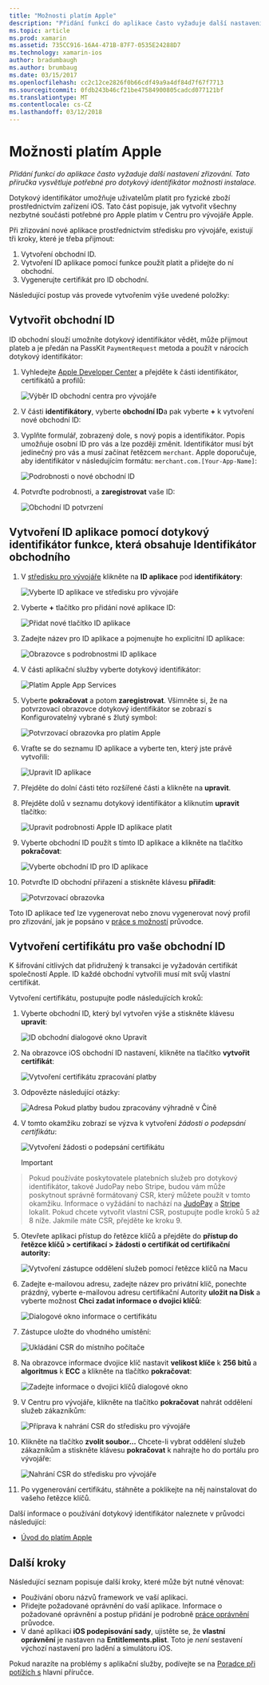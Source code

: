 ```yaml
---
title: "Možnosti platím Apple"
description: "Přidání funkcí do aplikace často vyžaduje další nastavení zřizování. Tato příručka vysvětluje potřebné pro dotykový identifikátor možnosti instalace."
ms.topic: article
ms.prod: xamarin
ms.assetid: 735CC916-16A4-471B-87F7-0535E24288D7
ms.technology: xamarin-ios
author: bradumbaugh
ms.author: brumbaug
ms.date: 03/15/2017
ms.openlocfilehash: cc2c12ce2826f0b66cdf49a9a4df84d7f67f7713
ms.sourcegitcommit: 0fdb243b46cf21be47584900805cadcd077121bf
ms.translationtype: MT
ms.contentlocale: cs-CZ
ms.lasthandoff: 03/12/2018
---
```

# <a name="apple-pay-capabilities"></a>Možnosti platím Apple

_Přidání funkcí do aplikace často vyžaduje další nastavení zřizování. Tato příručka vysvětluje potřebné pro dotykový identifikátor možnosti instalace._

Dotykový identifikátor umožňuje uživatelům platit pro fyzické zboží prostřednictvím zařízení iOS. Tato část popisuje, jak vytvořit všechny nezbytné součásti potřebné pro Apple platím v Centru pro vývojáře Apple.

Při zřizování nové aplikace prostřednictvím středisku pro vývojáře, existují tři kroky, které je třeba přijmout:

1.  Vytvoření obchodní ID.
2.  Vytvoření ID aplikace pomocí funkce použít platit a přidejte do ní obchodní.
3.  Vygenerujte certifikát pro ID obchodní.

Následující postup vás provede vytvořením výše uvedené položky:

<a name="merchantid" />

## <a name="create-merchant-id"></a>Vytvořit obchodní ID

ID obchodní slouží umožníte dotykový identifikátor vědět, může přijmout plateb a je předán na PassKit `PaymentRequest` metoda a použít v nárocích dotykový identifikátor:

1.  Vyhledejte [Apple Developer Center](https://developer.apple.com/account/) a přejděte k části identifikátor, certifikátů a profilů: 
 
    ![Výběr ID obchodní centra pro vývojáře](apple-pay-capabilities-images/image57.png)

2.  V části **identifikátory**, vyberte **obchodní ID**a pak vyberte  **+**  k vytvoření nové obchodní ID:  

3.  Vyplňte formulář, zobrazený dole, s nový popis a identifikátor. Popis umožňuje osobní ID pro vás a lze později změnit. Identifikátor musí být jedinečný pro vás a musí začínat řetězcem `merchant`. Apple doporučuje, aby identifikátor v následujícím formátu: `merchant.com.[Your-App-Name]`:
   
    ![Podrobnosti o nové obchodní ID](apple-pay-capabilities-images/image58.png)

4.  Potvrďte podrobnosti, a **zaregistrovat** vaše ID: 
    
    ![Obchodní ID potvrzení](apple-pay-capabilities-images/image59.png)

<a name="appid" />

## <a name="create-an-app-id-with-the-apple-pay-capability-that-includes-the-merchant-id"></a>Vytvoření ID aplikace pomocí dotykový identifikátor funkce, která obsahuje Identifikátor obchodního

1.  V [středisku pro vývojáře](https://developer.apple.com/account/) klikněte na **ID aplikace** pod **identifikátory**: 
    
    ![Vyberte ID aplikace ve středisku pro vývojáře](apple-pay-capabilities-images/image6.png)

2.  Vyberte  **+**  tlačítko pro přidání nové aplikace ID: 
   
    ![Přidat nové tlačítko ID aplikace](apple-pay-capabilities-images/image27.png)

3.  Zadejte název pro ID aplikace a pojmenujte ho explicitní ID aplikace:    
   
    ![Obrazovce s podrobnostmi ID aplikace ](apple-pay-capabilities-images/image35.png)

4.  V části aplikační služby vyberte dotykový identifikátor:    
  
    ![Platím Apple App Services](apple-pay-capabilities-images/image36.png)

5.  Vyberte **pokračovat** a potom **zaregistrovat**. Všimněte si, že na potvrzovací obrazovce dotykový identifikátor se zobrazí s Konfigurovatelný vybrané s žlutý symbol: 
   
    ![Potvrzovací obrazovka pro platím Apple](apple-pay-capabilities-images/image37.png)

6.  Vraťte se do seznamu ID aplikace a vyberte ten, který jste právě vytvořili:  
   
    ![Upravit ID aplikace](apple-pay-capabilities-images/image38.png)

7.  Přejděte do dolní části této rozšířené části a klikněte na **upravit**.
8.  Přejděte dolů v seznamu dotykový identifikátor a kliknutím **upravit** tlačítko:  
    
    ![Upravit podrobnosti Apple ID aplikace platit](apple-pay-capabilities-images/image39.png)

9.  Vyberte obchodní ID použít s tímto ID aplikace a klikněte na tlačítko **pokračovat**:  
    
    ![Vyberte obchodní ID pro ID aplikace](apple-pay-capabilities-images/image40.png)

10. Potvrďte ID obchodní přiřazení a stiskněte klávesu **přiřadit**:  
    
    ![Potvrzovací obrazovka](apple-pay-capabilities-images/image41.png)

Toto ID aplikace teď lze vygenerovat nebo znovu vygenerovat nový profil pro zřizování, jak je popsáno v [práce s možností](~/ios/deploy-test/provisioning/capabilities/index.md) průvodce. 

<a name="certificate" />

## <a name="create-a-certificate-for-your-merchant-id"></a>Vytvoření certifikátu pro vaše obchodní ID

K šifrování citlivých dat přidružený k transakci je vyžadován certifikát společností Apple. ID každé obchodní vytvořili musí mít svůj vlastní certifikát. 

Vytvoření certifikátu, postupujte podle následujících kroků:

1.  Vyberte obchodní ID, který byl vytvořen výše a stiskněte klávesu **upravit**: 
    
    ![ID obchodní dialogové okno Upravit](apple-pay-capabilities-images/image42.png)

2.  Na obrazovce iOS obchodní ID nastavení, klikněte na tlačítko **vytvořit certifikát**: 
   
    ![Vytvoření certifikátu zpracování platby](apple-pay-capabilities-images/image43.png)

3.  Odpovězte následující otázky: 

    ![Adresa Pokud platby budou zpracovány výhradně v Číně](apple-pay-capabilities-images/image44.png)

4.  V tomto okamžiku zobrazí se výzva k vytvoření _žádosti o podepsání certifikátu_: 

    ![Vytvoření žádosti o podepsání certifikátu](apple-pay-capabilities-images/image45.png)
    
    > [!IMPORTANT]
> Pokud používáte poskytovatele platebních služeb pro dotykový identifikátor, takové JudoPay nebo Stripe, budou vám může poskytnout správně formátovaný CSR, který můžete použít v tomto okamžiku. Informace o vyžádání to nachází na [JudoPay](https://www.judopay.com/docs/version-52/apple-pay/getting-started/#create-an-apple-pay-certificate) a [Stripe](https://stripe.com/docs/apple-pay/apps#csr) lokalit. Pokud chcete vytvořit vlastní CSR, postupujte podle kroků 5 až 8 níže. Jakmile máte CSR, přejděte ke kroku 9.

5.  Otevřete aplikaci přístup do řetězce klíčů a přejděte do **přístup do řetězce klíčů > certifikací > žádosti o certifikát od certifikační autority:** 

     ![Vytvoření zástupce oddělení služeb pomocí řetězce klíčů na Macu](apple-pay-capabilities-images/image46.png)

6.  Zadejte e-mailovou adresu, zadejte název pro privátní klíč, ponechte prázdný, vyberte e-mailovou adresu certifikační Autority **uložit na Disk** a vyberte možnost **Chci zadat informace o dvojici klíčů**:

     ![Dialogové okno informace o certifikátu](apple-pay-capabilities-images/image47.png)

7.  Zástupce uložte do vhodného umístění: 

     ![Ukládání CSR do místního počítače](apple-pay-capabilities-images/image48.png)

8.  Na obrazovce informace dvojice klíč nastavit **velikost klíče** k **256 bitů** a **algoritmus** k **ECC** a klikněte na tlačítko **pokračovat**:

     ![Zadejte informace o dvojici klíčů dialogové okno](apple-pay-capabilities-images/image49.png)

9.  V Centru pro vývojáře, klikněte na tlačítko **pokračovat** nahrát oddělení služeb zákazníkům: 

     ![Příprava k nahrání CSR do středisku pro vývojáře](apple-pay-capabilities-images/image50.png)

10. Klikněte na tlačítko **zvolit soubor...** Chcete-li vybrat oddělení služeb zákazníkům a stiskněte klávesu **pokračovat** k nahrajte ho do portálu pro vývojáře: 

     ![Nahrání CSR do středisku pro vývojáře](apple-pay-capabilities-images/image51.png)

11. Po vygenerování certifikátu, stáhněte a poklikejte na něj nainstalovat do vašeho řetězce klíčů.

Další informace o používání dotykový identifikátor naleznete v průvodci následující:

*   [Úvod do platím Apple](~/ios/platform/apple-pay.md)

## <a name="next-steps"></a>Další kroky
 
Následující seznam popisuje další kroky, které může být nutné věnovat:

* Používání oboru názvů framework ve vaší aplikaci.
* Přidejte požadované oprávnění do vaší aplikace. Informace o požadované oprávnění a postup přidání je podrobně [práce oprávnění](~/ios/deploy-test/provisioning/entitlements.md) průvodce.
* V dané aplikaci **iOS podepisování sady**, ujistěte se, že **vlastní oprávnění** je nastaven na **Entitlements.plist**. Toto je _není_ sestavení výchozí nastavení pro ladění a simulátoru iOS.

Pokud narazíte na problémy s aplikační služby, podívejte se na [Poradce při potížích s](~/ios/deploy-test/provisioning/capabilities/index.md) hlavní příručce.